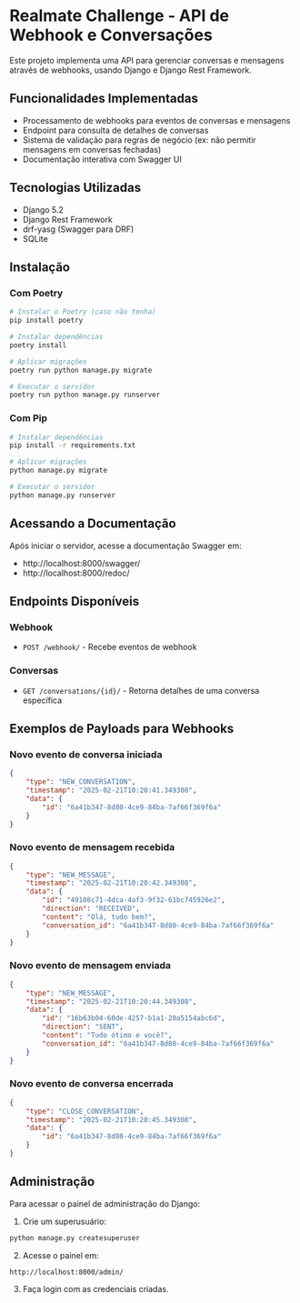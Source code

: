 # Realmate Challenge - API de Webhook e Conversações

Este projeto implementa uma API para gerenciar conversas e mensagens através de webhooks, usando Django e Django Rest Framework.

## Funcionalidades Implementadas

- Processamento de webhooks para eventos de conversas e mensagens
- Endpoint para consulta de detalhes de conversas
- Sistema de validação para regras de negócio (ex: não permitir mensagens em conversas fechadas)
- Documentação interativa com Swagger UI

## Tecnologias Utilizadas

- Django 5.2
- Django Rest Framework
- drf-yasg (Swagger para DRF)
- SQLite

## Instalação

### Com Poetry

```bash
# Instalar o Poetry (caso não tenha)
pip install poetry

# Instalar dependências
poetry install

# Aplicar migrações
poetry run python manage.py migrate

# Executar o servidor
poetry run python manage.py runserver
```

### Com Pip

```bash
# Instalar dependências
pip install -r requirements.txt

# Aplicar migrações
python manage.py migrate

# Executar o servidor
python manage.py runserver
```

## Acessando a Documentação

Após iniciar o servidor, acesse a documentação Swagger em:
- http://localhost:8000/swagger/ 
- http://localhost:8000/redoc/

## Endpoints Disponíveis

### Webhook
- `POST /webhook/` - Recebe eventos de webhook

### Conversas
- `GET /conversations/{id}/` - Retorna detalhes de uma conversa específica

## Exemplos de Payloads para Webhooks

### Novo evento de conversa iniciada
```json
{
    "type": "NEW_CONVERSATION",
    "timestamp": "2025-02-21T10:20:41.349308",
    "data": {
        "id": "6a41b347-8d80-4ce9-84ba-7af66f369f6a"
    }
}
```

### Novo evento de mensagem recebida
```json
{
    "type": "NEW_MESSAGE",
    "timestamp": "2025-02-21T10:20:42.349308",
    "data": {
        "id": "49108c71-4dca-4af3-9f32-61bc745926e2",
        "direction": "RECEIVED",
        "content": "Olá, tudo bem?",
        "conversation_id": "6a41b347-8d80-4ce9-84ba-7af66f369f6a"
    }
}
```

### Novo evento de mensagem enviada
```json
{
    "type": "NEW_MESSAGE",
    "timestamp": "2025-02-21T10:20:44.349308",
    "data": {
        "id": "16b63b04-60de-4257-b1a1-20a5154abc6d",
        "direction": "SENT",
        "content": "Tudo ótimo e você?",
        "conversation_id": "6a41b347-8d80-4ce9-84ba-7af66f369f6a"
    }
}
```

### Novo evento de conversa encerrada
```json
{
    "type": "CLOSE_CONVERSATION",
    "timestamp": "2025-02-21T10:20:45.349308",
    "data": {
        "id": "6a41b347-8d80-4ce9-84ba-7af66f369f6a"
    }
}
```

## Administração

Para acessar o painel de administração do Django:

1. Crie um superusuário:
```bash
python manage.py createsuperuser
```

2. Acesse o painel em:
```
http://localhost:8000/admin/
```

3. Faça login com as credenciais criadas.